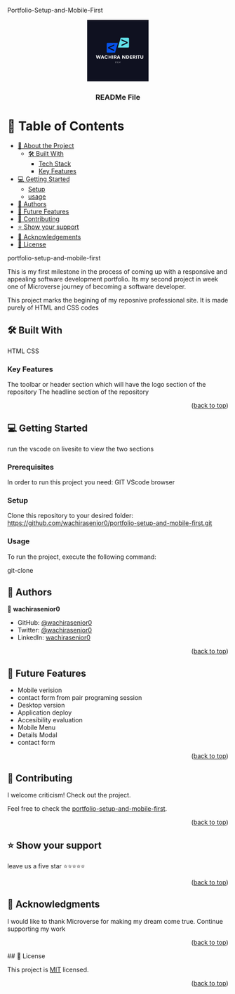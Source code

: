 <a name="readme-top">Portfolio-Setup-and-Mobile-First</a>

<div align="center">
    <img src="murple_logo.png" alt="logo" width="140"  height="auto" />
  <br/>

  <h3><b>READMe File</b></h3>

</div>


# 📗 Table of Contents

- [📖 About the Project](#about-project)
  - [🛠 Built With](#built-with)
    - [Tech Stack](#tech-stack)
    - [Key Features](#key-features)
- [💻 Getting Started](#getting-started)
  - [Setup](#setup)
  - [usage](#usage)
- [👥 Authors](#authors)
- [🔭 Future Features](#future-features)
- [🤝 Contributing](#contributing)
- [⭐️ Show your support](#support)
- [🙏 Acknowledgements](#acknowledgements)
- [📝 License](#license)


<a name="about-project">portfolio-setup-and-mobile-first</a>

This is my first milestone in the process of coming up with a responsive and appealing software development portfolio. Its my second project in week one of Microverse journey of becoming a software developer.

This project marks the begining of my reposnive professional site. It is made purely of HTML and CSS codes 

## 🛠 Built With <a name="built-with"></a>
HTML 
CSS


### Key Features <a name="key-features"></a>

The toolbar or header section which will have the logo section of the repository 
The headline section of the repository 

<p align="right">(<a href="#readme-top">back to top</a>)</p>


## 💻 Getting Started <a name="getting-started"></a>

run the vscode on livesite to view the two sections

### Prerequisites

In order to run this project you need:
GIT
VScode
browser 


### Setup

Clone this repository to your desired folder:
 https://github.com/wachirasenior0/portfolio-setup-and-mobile-first.git



### Usage

To run the project, execute the following command:

git-clone



## 👥 Authors <a name="authors"></a>


👤 **wachirasenior0**

- GitHub: [@wachirasenior0](https://github.com/githubhandle)
- Twitter: [@wachirasenior0](https://twitter.com/twitterhandle)
- LinkedIn: [wachirasenior0](https://linkedin.com/in/linkedinhandle)


<p align="right">(<a href="#readme-top">back to top</a>)</p>


## 🔭 Future Features <a name="future-features"></a>

- Mobile verision
- contact form from pair programing session 
- Desktop version
- Application deploy 
- Accesibility evaluation 
- Mobile Menu
- Details Modal
- contact form 

<p align="right">(<a href="#readme-top">back to top</a>)</p>

## 🤝 Contributing <a name="contributing"></a>

I welcome criticism! Check out the project.

Feel free to check the [portfolio-setup-and-mobile-first]( https://github.com/wachirasenior0/portfolio-setup-and-mobile-first.git
).

<p align="right">(<a href="#readme-top">back to top</a>)</p>

## ⭐️ Show your support <a name="support"></a>

leave us a five star ⭐️⭐️⭐️⭐️⭐️

<p align="right">(<a href="#readme-top">back to top</a>)</p>


## 🙏 Acknowledgments <a name="acknowledgements"></a>

I would like to thank Microverse for making my dream come true. Continue supporting my work
<p align="right">(<a href="#readme-top">back to top</a>)</p>
## 📝 License <a name="license"></a>

This project is [MIT](https://choosealicense.com/licenses/mit/) licensed.
<p align="right">(<a href="#readme-top">back to top</a>)</p>